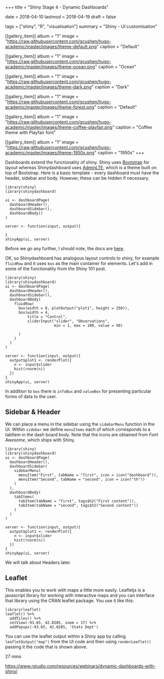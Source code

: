 +++
title = "Shiny Stage 4 - Dynamic Dashboards"

date = 2018-04-10
lastmod = 2018-04-19
draft = false


tags = ["shiny", "R", "visualisation"]
summary = "Shiny - UI customisation"


[[gallery_item]]
album = "1"
image = "https://raw.githubusercontent.com/gcushen/hugo-academic/master/images/theme-default.png"
caption = "Default"

[[gallery_item]]
album = "1"
image = "https://raw.githubusercontent.com/gcushen/hugo-academic/master/images/theme-ocean.png"
caption = "Ocean"

[[gallery_item]]
album = "1"
image = "https://raw.githubusercontent.com/gcushen/hugo-academic/master/images/theme-dark.png"
caption = "Dark"

[[gallery_item]]
album = "1"
image = "https://raw.githubusercontent.com/gcushen/hugo-academic/master/images/theme-forest.png"
caption = "Default"

[[gallery_item]]
album = "1"
image = "https://raw.githubusercontent.com/gcushen/hugo-academic/master/images/theme-coffee-playfair.png"
caption = "Coffee theme with Playfair font"

[[gallery_item]]
album = "1"
image = "https://raw.githubusercontent.com/gcushen/hugo-academic/master/images/theme-1950s.png"
caption = "1950s"
+++



Dashboards extend the functionality of shiny. Shiny uses [Bootstrap](https://getbootstrap.com/) for layout whereas Shinydashboard uses [AdminLTE](https://adminlte.io/themes/AdminLTE/index2.html), which is a theme built on top of Bootstrap. Here is a basic template - every dashboard must have the header, sidebar and body. However, these can be hidden if necessary. 


```
library(shiny)
library(shinydashboard)

ui <- dashboardPage(
  dashboardHeader(),
  dashboardSidebar(),
  dashboardBody()
)

server <- function(input, output){

}
shinyApp(ui, server)

```

Before we go any further, I should note, the docs are [here](http://rstudio.github.io/shinydashboard/).

OK, so Shinydashboard has analogous layout controls to shiny, for example `fluidRow` and it uses `box` as the main container for elements. Let's add in some of the functionality from the Shiny 101 post.


```
library(shiny)
library(shinydashboard)
ui <- dashboardPage(
  dashboardHeader(),
  dashboardSidebar(),
  dashboardBody(
    fluidRow(
      box(width = 8, plotOutput("plot1", height = 250)),
      box(width = 4,
          title = "Control",
          sliderInput("slider", "Observations", 
                      min = 1, max = 100, value = 50)
        
      )
    )
  )
)

server <- function(input, output){
  output$plot1 <- renderPlot({
    n <- input$slider
    hist(rnorm(n))
  })
}
shinyApp(ui, server)
```

In addition to `box` there is `infoBox` and `valueBox` for presenting particular forms of data to the user.

## Sidebar & Header

We can place a menu in the sidebar using the `sidebarMenu` function in the UI. Within `sidebar` we define `menuItems` each of which corresponds to a tabItem in the dash board body. Note that the icons are obtained from *Font Awesome*, which ships with Shiny.


```
library(shiny)
library(shinydashboard)
ui <- dashboardPage(
  dashboardHeader(),
  dashboardSidebar(
    sidebarMenu(
      menuItem("First", tabName = "first", icon = icon("dashboard")),
      menuItem("Second", tabName = "second", icon = icon("th"))
    )
  ),
  dashboardBody(
    tabItems(
      tabItem(tabName = "first", tags$h2("First content")),
      tabItem(tabName = "second", tags$h2("Second content"))
    )
  )
)

server <- function(input, output){
  output$plot1 <- renderPlot({
    n <- input$slider
    hist(rnorm(n))
  })
}
shinyApp(ui, server)
```

We will talk about Headers later.

## Leaflet

This enables you to work with maps a little more easily. Leafletjs is a javascript library for working with interactive maps and you can interface that library using the CRAN leaflet package. You use it like this:

```
library(leaflet)
leaflet() %>%
  addTiles() %>%
  setView(-93.65, 42.0285, zoom = 17) %>%
  addPopups(-93.65, 42.0285, 'Stats Dept')
```

You can use the leaflet output within a Shiny app by calling `leafletOutput("map")` from the UI code and then using `renderLeaflet()` passing it the code that is shown above.

27 mins

https://www.rstudio.com/resources/webinars/dynamic-dashboards-with-shiny/
















